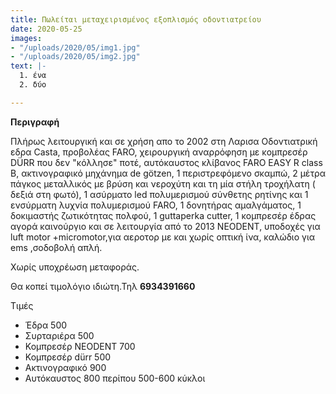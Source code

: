 ```yaml
---
title: Πωλείται μεταχειρισμένος εξοπλισμός οδοντιατρείου
date: 2020-05-25
images:
- "/uploads/2020/05/img1.jpg"
- "/uploads/2020/05/img2.jpg"
text: |-
  1. ένα
  2. δύο

---
```

**Περιγραφή**

Πλήρως λειτουργική και σε χρήση απο το 2002  στη Λαρισα Οδοντιατρική εδρα Casta, προβολέας FARO, χειρουργική αναρρόφηση με κομπρεσέρ DÜRR που δεν "κόλλησε" ποτέ, αυτόκαυστος κλίβανος FARO EASY R class B, ακτινογραφικό μηχάνημα de götzen, 1 περιστρεφόμενο σκαμπώ, 2 μέτρα πάγκος μεταλλικός με βρύση και νεροχύτη και τη μία στήλη τροχήλατη ( δεξιά στη φωτό), 1 ασύρματο led πολυμερισμού σύνθετης ρητίνης και 1 ενσύρματη λυχνία πολυμερισμού FARO, 1 δονητήρας αμαλγάματος, 1 δοκιμαστής ζωτικότητας πολφού, 1 guttaperka cutter, 1 κομπρεσέρ έδρας αγορά καινούργιο και σε λειτουργία από το 2013 NEODENT, υποδοχές για luft motor +micromotor,για αεροτορ με και χωρίς οπτική ίνα, καλώδιο για ems ,σοδοβολή απλή.

Χωρίς υποχρέωση μεταφοράς.

Θα κοπεί τιμολόγιο ιδιώτη.Τηλ **6934391660**

Τιμές

* Έδρα 500
* Συρταριέρα 500
* Κομπρεσέρ NEODENT 700
* Κομπρεσέρ dürr 500
* Ακτινογραφικό 900
* Αυτόκαυστος 800 περίπου 500-600 κύκλοι
